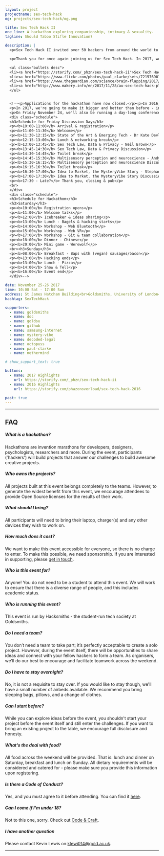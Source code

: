 ```yaml
---
layout: project
projectname: sex-tech-hack
og: projects/sex-tech-hack/og.png

title: Sex Tech Hack II
one_line: A hackathon exploring companionship, intimacy & sexuality.
tagline: Should Taboo Stifle Innovation?

description: |
  <p>Sex Tech Hack II invited over 50 hackers from around the world to build exciting new sex technologies. The challenges for this year were 'intimacy', 'accessibility' and 'personalisation'. There were 17 projects built, and it was fantastic.</p>

  <p>Thank you for once again joining us for Sex Tech Hack. In 2017, we invited 50 hackers to our home at St James Hatcham Church at Goldsmiths, University of London, to think about and build new ways of approaching sex tech and play. For two days, developers, designers, researchers, and industry experts built projects against our three challenges 'intimacy', 'accessibility' and 'personalisation'.</p>

  <ul class="bullets desc">
  <li><a href="https://storify.com/_phzn/sex-tech-hack-ii">Sex Tech Hack II Highlights</a></li>
  <li><a href="https://www.flickr.com/photos/paul_clarke/sets/72157690131222235/">Photos from event by Paul Clarke</a></li>
  <li><a href="https://www.theguardian.com/science/brain-flapping/2017/dec/01/its-a-sex-robot-but-not-as-you-know-it-exploring-the-frontiers-of-erotic-technology">The Guardian - It's a sex robot, but not as you know it: exploring the frontiers of erotic technology </a></li>
  <li><a href="http://www.makery.info/en/2017/11/28/au-sex-tech-hack-plus-vous-criez-plus-ca-vibre">Makery - At Sex Tech Hack, the more you moan, the more it vibrates</a></li>
  </ul>


  <!--<p>Applications for the hackathon have now closed.</p><p>In 2016, we ran the first Sex Tech Hack in Europe. Over 50 attendees from a range of backgrounds joined us for two days of learning, building and sharing (ideas, that is). We had coverage from <a href="https://www.newscientist.com/article/mg23331130-100-how-to-build-better-sex-robots-stop-making-them-look-human">New Scientist</a>, <a href="https://www.girlonthenet.com/2016/12/21/amazing-inventions-from-the-goldsmiths-sex-tech-hack/">Girl on the Net</a>, and <a href="http://www.makery.info/en/2016/12/20/au-premier-sex-tech-hack-un-hackathon-sur-la-sexualite-a-londres/">Makery</a>. You can check out all 14 project videos on <a href="https://www.youtube.com/playlist?list=PLDmeXp90KI9leIRVQGsrOZvFXVo28F8wO">YouTube</a>.</p>
  <p>In 2017, we're going to make it bigger and better than before - inviting more hackers from around the world to build exciting new sex technologies. The challenges for this year are 'intimacy', 'accessibility' and 'personalisation'.</p>
  <p>On Friday November 24, we'll also be running a day-long conference to encourage discussion around these themes. Free tickets are available <a href="https://www.eventbrite.co.uk/e/sex-tech-hack-ii-discussion-day-tickets-39365838282">here</a>.</p>
  <div class="schedule">
  <h3>Schedule for Friday Discussion Day</h3>
  <p><b>10:00-11:00</b> Arrival & registration</p>
  <p><b>11:00-11:30</b> Welcome</p>
  <p><b>11:30-12:15</b> State of the Art & Emerging Tech - Dr Kate Devlin</p>
  <p><b>12:15-13:00</b> Lunch & networking break</p>
  <p><b>13:00-13:45</b> Sex Tech Law, Data & Privacy - Neil Brown</p>
  <p><b>13:45-14:30</b> Sex Tech Law, Data & Privacy Discussion</p>
  <p><b>14:30-14:45</b> Toilet break</p>
  <p><b>14:45-15:30</b> Multisensory perception and neuroscience - Andy Woods</p>
  <p><b>15:30-16:15</b> Multisensory perception and neuroscience Discussion</p>
  <p><b>16:15-16:30</b> Toilet break</p>
  <p><b>16:30-17:00</b> Idea to Market, the MysteryVibe Story - Stephanie Alys </p>
  <p><b>17:00-17:30</b> Idea to Market, the MysteryVibe Story Discussion</p>
  <p><b>17:30 - Late?</b> Thank you, closing & pub</p>
  <br>
  </div>
  <div class="schedule">
  <h3>Schedule for Hackathon</h3>
  <h3>Saturday</h3>
  <p><b>10:00</b> Registration opens</p>
  <p><b>11:00</b> Welcome talks</p>
  <p><b>12:00</b> Icebreaker & ideas sharing</p>
  <p><b>13:00</b> Lunch - Bagels & hacking starts</p>
  <p><b>14:00</b> Workshop - Web Bluetooth</p>
  <p><b>15:00</b> Workshop - Web VR</p>
  <p><b>17:00</b> Workshop - Git & team collaboration</p>
  <p><b>18:00</b> Dinner - Chinese</p>
  <p><b>20:00</b> Mini game - Werewolf</p>
  <br><h3>Sunday</h3>
  <p><b>08:00</b> Breakfast - Baps with (vegan) sausages/bacon</p>
  <p><b>13:00</b> Hacking ends</p>
  <p><b>13:00</b> Lunch - Pizza</p>
  <p><b>14:00</b> Show & Tell</p>
  <p><b>16:00</b> Event end</p>
  </div>-->

date: November 25-26 2017
time: 10:00 Sat - 17:00 Sun
address: St James Hatcham Building<br>Goldsmiths, University of London<br>London,<br>SE14 6AD
hashtag: SexTechHack

supporters:
  - name: goldsmiths
  - name: doc
  - name: goldsu
  - name: github
  - name: samsung-internet
  - name: mystery-vibe
  - name: decoded-legal
  - name: octopuss
  - name: paul-clarke
  - name: nethermind

# show_support_text: true

buttons:
  - name: 2017 Highlights
    url: https://storify.com/_phzn/sex-tech-hack-ii
  - name: 2016 Highlights
    url: https://storify.com/phazonoverload/sex-tech-hack-2016

past: true
---
```


<hr>
<section class="project-faq">
  <div class="container">
    <h2>FAQ</h2>
    <div class="row">
      <div class="col-md-4">
        <div class="text-block">
          <h5>What is a hackathon?</h5>
          <p>Hackathons are invention marathons for developers, designers, psychologists, researchers and more. During the event, participants ('hackers') will build projects that answer our challenges to build awesome creative projects.</p>
        </div>
        <div class="text-block">
          <h5>Who owns the projects?</h5>
          <p>All projects built at this event belongs completely to the teams. However, to generate the widest benefit from this event, we encourage attendees to provide Open Source licenses for the results of their work.</p>
        </div>
        <div class="text-block">
          <h5>What should I bring?</h5>
          <p>All participants will need to bring their laptop, charger(s) and any other devices they wish to work on.</p>
        </div>
        <div class="text-block">
          <h5>How much does it cost?</h5>
          <p>We want to make this event accessible for everyone, so there is no charge to enter. To make this possible, we need sponsorship. If you are interested in supporting, please <a href="/contact">get in touch</a>.</p>
        </div>
      </div>
      <div class="col-md-4">
        <div class="text-block">
          <h5>Who is this event for?</h5>
          <p>Anyone! You do not need to be a student to attend this event. We will work to ensure that there is a diverse range of people, and this includes academic status.</p>
        </div>
        <div class="text-block">
          <h5>Who is running this event?</h5>
          <p>This event is run by Hacksmiths - the student-run tech society at Goldsmiths.</p>
        </div>
        <div class="text-block">
          <h5>Do I need a team?</h5>
          <p>You don’t need a team to take part; it’s perfectly acceptable to create a solo project. However, during the event itself, there will be opportunities to share ideas and connect with your fellow hackers to form a team. As organisers, we’ll do our best to encourage and facilitate teamwork across the weekend.</p>
        </div>
        <div class="text-block">
          <h5>Do I have to stay overnight?</h5>
          <p>No, it is not a requisite to stay over. If you would like to stay though, we'll have a small number of airbeds available. We recommend you bring sleeping bags, pillows, and a change of clothes.</p>
        </div>
      </div>
      <div class="col-md-4">
        <div class="text-block">
          <h5>Can I start before?</h5>
          <p>While you can explore ideas before the event, you shouldn't start your project before the event itself and still enter the challenges. If you want to bring an existing project to the table, we encourage full disclosure and honesty.</p>
        </div>
        <div class="text-block">
          <h5>What's the deal with food?</h5>
          <p>All food across the weekend will be provided. That is: lunch and dinner on Saturday, breakfast and lunch on Sunday. All dietary requirements will be considered and catered for - please make sure you provide this information upon registering.</p>
        </div>
        <div class="text-block">
          <h5>Is there a Code of Conduct?</h5>
          <p>Yes, and you must agree to it before attending. You can find it <a href="https://github.com/hacksmiths/code-of-conduct/blob/master/SEX.md">here</a>.</p>
        </div>
        <div class="text-block">
          <h5>Can I come if I'm under 18?</h5>
          <p>Not to this one, sorry. Check out <a href="/craft">Code & Craft</a>.</p>
        </div>
        <div class="text-block">
          <h5>I have another question</h5>
          <p>Please contact Kevin Lewis on <a href="mailto:klewi014@gold.ac.uk">klewi014@gold.ac.uk</a>.</p>
        </div>
      </div>
    </div>
  </div>
</section>
<hr>

